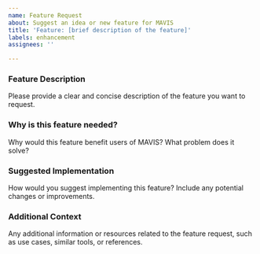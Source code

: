 ```yaml
---
name: Feature Request
about: Suggest an idea or new feature for MAVIS
title: 'Feature: [brief description of the feature]'
labels: enhancement
assignees: ''

---
```


### Feature Description
Please provide a clear and concise description of the feature you want to request.

### Why is this feature needed?
Why would this feature benefit users of MAVIS? What problem does it solve?

### Suggested Implementation
How would you suggest implementing this feature? Include any potential changes or improvements.

### Additional Context
Any additional information or resources related to the feature request, such as use cases, similar tools, or references.
